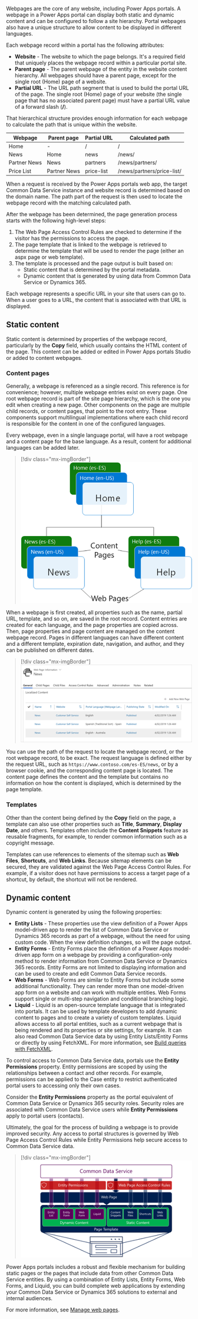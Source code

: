 Webpages are the core of any website, including Power Apps portals. A webpage in a Power Apps portal can display both static and dynamic content and can be configured to follow a site hierarchy. Portal webpages also have a unique structure to allow content to be displayed in different languages.

Each webpage record within a portal has the following attributes:

- **Website** - The website to which the page belongs. It's a required field that uniquely places the webpage record within a particular portal site. 
- **Parent page** - The parent webpage of the entity in the website content hierarchy. All webpages should have a parent page, except for the single root (Home) page of a website.
- **Partial URL** - The URL path segment that is used to build the portal URL of the page. The single root (Home) page of your website (the single page that has no associated parent page) must have a partial URL value of a forward slash (**/**).

That hierarchical structure provides enough information for each webpage to calculate the path that is unique within the website.

| Webpage      | Parent page  | Partial URL | Calculated path            |
| ------------ | ------------ | ----------- | -------------------------- |
| Home         | -            | /           | /                          |
| News         | Home         | news        | /news/                     |
| Partner News | News         | partners    | /news/partners/            |
| Price List   | Partner News | price-list  | /news/partners/price-list/ |

When a request is received by the Power Apps portals web app, the target Common Data Service instance and website record is determined based on the domain name. The path part of the request is then used to locate the webpage record with the matching calculated path.

After the webpage has been determined, the page generation process starts with the following high-level steps:

1. The Web Page Access Control Rules are checked to determine if the visitor has the permissions to access the page.
1. The page template that is linked to the webpage is retrieved to determine the template that will be used to render the page (either an aspx page or web template).
1. The template is processed and the page output is built based on:
   	- Static content that is determined by the portal metadata. 
   	- Dynamic content that is generated by using data from Common Data Service or Dynamics 365. 

Each webpage represents a specific URL in your site that users can go to. When a user goes to a URL, the content that is associated with that URL is displayed. 

## Static content

Static content is determined by properties of the webpage record, particularly by the **Copy** field, which usually contains the HTML content of the page. This content can be added or edited in Power Apps portals Studio or added to content webpages. 

### Content pages

Generally, a webpage is referenced as a single record. This reference is for convenience; however, multiple webpage entries exist on every page. One root webpage record is part of the site page hierarchy, which is the one you edit when creating a new page. Other components on the page are multiple child records, or content pages, that point to the root entry. These components support multilingual implementations where each child record is responsible for the content in one of the configured languages. 

Every webpage, even in a single language portal, will have a root webpage and a content page for the base language. As a result, content for additional languages can be added later.

> [!div class="mx-imgBorder"]
> [![Content and web pages](../media/3-content-pages-c.png)](../media/3-content-pages-c.png#lightbox)

When a webpage is first created, all properties such as the name, partial URL, template, and so on, are saved in the root record. Content entries are created for each language, and the page properties are copied across. Then, page properties and page content are managed on the content webpage record. Pages in different languages can have different content and a different template, expiration date, navigation, and author, and they can be published on different dates.

> [!div class="mx-imgBorder"]
> [![Content pages](../media/3-child-pages-ss.png)](../media/3-child-pages-ss.png#lightbox)

You can use the path of the request to locate the webpage record, or the root webpage record, to be exact. The request language is defined either by the request URL, such as `https://www.contoso.com/es-ES/news`, or by a browser cookie, and the corresponding content page is located. The content page defines the content and the template but contains no information on how the content is displayed, which is determined by the page template.

### Templates

Other than the content being defined by the **Copy** field on the page, a template can also use other properties such as **Title**, **Summary**, **Display Date**, and others. Templates often include the **Content Snippets** feature as reusable fragments, for example, to render common information such as a copyright message. 

Templates can use references to elements of the sitemap such as **Web Files**, **Shortcuts**, and **Web Links**. Because sitemap elements can be secured, they are validated against the Web Page Access Control Rules. For example, if a visitor does not have permissions to access a target page of a shortcut, by default, the shortcut will not be rendered.

## Dynamic content

Dynamic content is generated by using the following properties:

- **Entity Lists** - These properties use the view definition of a Power Apps model-driven app to render the list of Common Data Service or Dynamics 365 records as part of a webpage, without the need for using custom code. When the view definition changes, so will the page output. 
- **Entity Forms** - Entity Forms place the definition of a Power Apps model-driven app form on a webpage by providing a configuration-only method to render information from Common Data Service or Dynamics 365 records. Entity Forms are not limited to displaying information and can be used to create and edit Common Data Service records.
- **Web Forms** - Web Forms are similar to Entity Forms but include some additional functionality. They can render more than one model-driven app form on a website and can work with multiple entities. Web Forms support single or multi-step navigation and conditional branching logic.
- **Liquid** - Liquid is an open-source template language that is integrated into portals. It can be used by template developers to add dynamic content to pages and to create a variety of custom templates. Liquid allows access to all portal entities, such as a current webpage that is being rendered and its properties or site settings, for example. It can also read Common Data Service data by using Entity Lists/Entity Forms or directly by using FetchXML. For more information, see [Build queries with FetchXML](https://docs.microsoft.com/dynamics365/customer-engagement/developer/org-service/build-queries-fetchxml/?azure-portal=true).

To control access to Common Data Service data, portals use the **Entity Permissions** property. Entity permissions are scoped by using the relationships between a contact and other records. For example, permissions can be applied to the Case entity to restrict authenticated portal users to accessing only their own cases. 

Consider the **Entity Permissions** property as the portal equivalent of Common Data Service or Dynamics 365 security roles. Security roles are associated with Common Data Service users while **Entity Permissions** apply to portal users (contacts).

Ultimately, the goal for the process of building a webpage is to provide improved security. Any access to portal structures is governed by Web Page Access Control Rules while Entity Permissions help secure access to Common Data Service data.

> [!div class="mx-imgBorder"]
> [![How portal pages are built](../media/3-pages-built-c.png)](../media/3-pages-built-c.png#lightbox)

Power Apps portals includes a robust and flexible mechanism for building static pages or the pages that include data from other Common Data Service entities. By using a combination of Entity Lists, Entity Forms, Web Forms, and Liquid, you can build complete web applications by extending your Common Data Service or Dynamics 365 solutions to external and internal audiences.

For more information, see [Manage web pages](https://docs.microsoft.com/powerapps/maker/portals/configure/web-page/?azure-portal=true).

